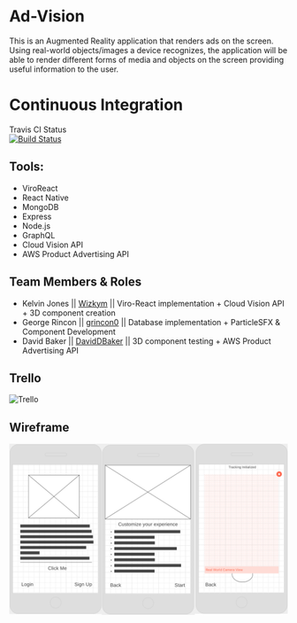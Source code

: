 # Ad-Vision

This is an Augmented Reality application that renders ads on the screen. Using real-world objects/images a device recognizes, the application will be able to render different forms of media and objects on the screen providing useful information to the user. 

# Continuous Integration
Travis CI Status\
[![Build Status](https://travis-ci.com/Wizkym/Ad-Vision.svg?branch=master)](https://travis-ci.com/Wizkym/Ad-Vision)

## Tools:

* ViroReact
* React Native
* MongoDB
* Express
* Node.js
* GraphQL
* Cloud Vision API
* AWS Product Advertising API

## Team Members & Roles

* Kelvin Jones || [Wizkym](https://github.com/Wizkym) || Viro-React implementation + Cloud Vision API + 3D component creation
* George Rincon || [grincon0](https://github.com/grincon0) || Database implementation + ParticleSFX & Component Development
* David Baker || [DavidDBaker](https://github.com/DavidDBaker) || 3D component testing + AWS Product Advertising API

## Trello
![Trello](/js/res/trello.png)

## Wireframe
![Layout](/js/res/wire.png)

